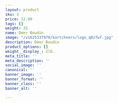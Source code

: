 ```yaml
---
layout: product
sku: 3
price: 12.09
tags: []
weight: 32
name: Deer Boudin
image: "/v1625337970/kartchners/logo_q8zfwf.jpg"
description: Deer Boudin
product_options: []
weight__display_: 2lb.
meta_title: ''
meta_description: ''
social_image: ''
canonical: ''
banner_image: ''
banner_format: ''
banner_class: ''
banner_alt: ''

---
```

